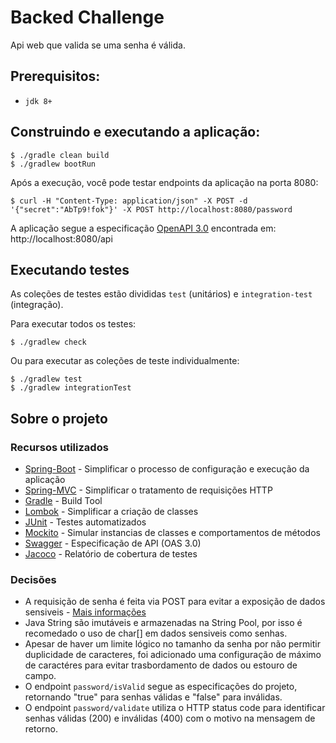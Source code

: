# Backed Challenge

Api web que valida se uma senha é válida.

## Prerequisitos:

* `jdk 8+`

## Construindo e executando a aplicação:

```
$ ./gradle clean build
$ ./gradlew bootRun
```

Após a execução, você pode testar endpoints da aplicação na porta 8080:

```
$ curl -H "Content-Type: application/json" -X POST -d '{"secret":"AbTp9!fok"}' -X POST http://localhost:8080/password
```

A aplicação segue a especificação [OpenAPI 3.0](https://swagger.io/specification/) encontrada em: 
http://localhost:8080/api

## Executando testes

As coleções de testes estão divididas `test` (unitários) e `integration-test` (integração).

Para executar todos os testes:

```
$ ./gradlew check
```

Ou para executar as coleções de teste individualmente:

```
$ ./gradlew test
$ ./gradlew integrationTest
```

## Sobre o projeto

### Recursos utilizados

* [Spring-Boot](https://docs.spring.io/spring-boot/docs/current/reference/htmlsingle/) - Simplificar o processo de 
  configuração e execução da aplicação
* [Spring-MVC](https://spring.io/guides/gs/serving-web-content/) - Simplificar o tratamento de requisições HTTP
* [Gradle](https://gradle.org/) - Build Tool
* [Lombok](https://projectlombok.org/features/all) - Simplificar a criação de classes
* [JUnit](https://junit.org/junit5/docs/current/user-guide/) - Testes automatizados
* [Mockito](https://site.mockito.org/) - Simular instancias de classes e comportamentos de métodos
* [Swagger](https://swagger.io/docs/specification/about/) - Especificação de API (OAS 3.0)
* [Jacoco](https://www.jacoco.org/jacoco/trunk/doc/) - Relatório de cobertura de testes

### Decisões

* A requisição de senha é feita via POST para evitar a exposição de dados sensiveis - 
  [Mais informações](https://owasp.org/www-community/vulnerabilities/Information_exposure_through_query_strings_in_url)
* Java String são imutáveis e armazenadas na String Pool, por isso é recomedado o uso de char[] em dados sensiveis 
  como senhas.
* Apesar de haver um limite lógico no tamanho da senha por não permitir duplicidade de caracteres, foi adicionado 
  uma configuração de máximo de caractéres para evitar trasbordamento de dados ou estouro de campo.
* O endpoint `password/isValid` segue as especificações do projeto, retornando "true" para senhas válidas e "false" 
  para inválidas.
* O endpoint `password/validate` utiliza o HTTP status code para identificar senhas válidas (200) e inválidas (400) 
  com o motivo na mensagem de retorno.